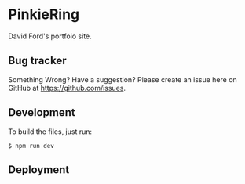 # PinkieRing

David Ford's portfoio site.


## Bug tracker

Something Wrong? Have a suggestion? Please create an issue here on GitHub at <https://github.com/issues>.

## Development

To build the files, just run:

```shell
$ npm run dev
```

## Deployment
```shell
```